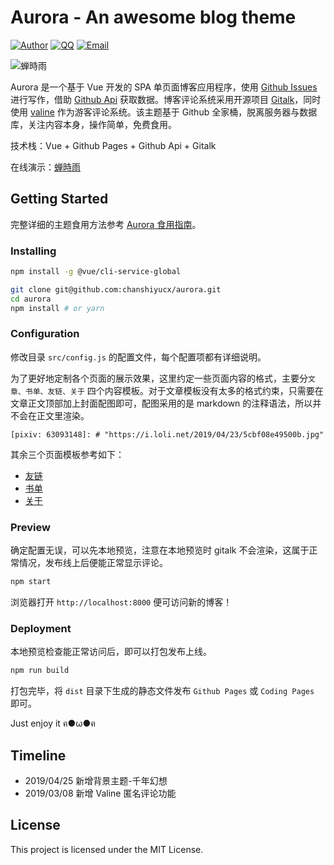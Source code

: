 # Aurora - An awesome blog theme

[![Author](https://img.shields.io/badge/author-chanshiyucx-blue.svg?style=flat-square)](https://chanshiyu.com)
[![QQ](https://img.shields.io/badge/QQ-1124590931-blue.svg?style=flat-square)](http://wpa.qq.com/msgrd?v=3&uin=&site=qq&menu=yes)
[![Email](https://img.shields.io/badge/Emali%20me-me@chanshiyu.com-green.svg?style=flat-square)](me@chanshiyu.com)

![蝉時雨](https://i.loli.net/2019/04/28/5cc5921981e5b.png)

Aurora 是一个基于 Vue 开发的 SPA 单页面博客应用程序，使用 [Github Issues](https://developer.github.com/v3/issues/) 进行写作，借助 [Github Api](https://developer.github.com/v3/) 获取数据。博客评论系统采用开源项目 [Gitalk](https://github.com/gitalk/gitalk)，同时使用 [valine](https://valine.js.org/) 作为游客评论系统。该主题基于 Github 全家桶，脱离服务器与数据库，关注内容本身，操作简单，免费食用。

技术栈：Vue + Github Pages + Github Api + Gitalk

在线演示：[蝉時雨](https://chanshiyu.com)

## Getting Started

完整详细的主题食用方法参考 [Aurora 食用指南](https://github.com/chanshiyucx/blog/issues/41)。

### Installing

```bash
npm install -g @vue/cli-service-global

git clone git@github.com:chanshiyucx/aurora.git
cd aurora
npm install # or yarn
```

### Configuration

修改目录 `src/config.js` 的配置文件，每个配置项都有详细说明。

为了更好地定制各个页面的展示效果，这里约定一些页面内容的格式，主要分`文章、书单、友链、关于` 四个内容模板。对于文章模板没有太多的格式约束，只需要在文章正文顶部加上封面配图即可，配图采用的是 markdown 的注释语法，所以并不会在正文里渲染。

```
[pixiv: 63093148]: # "https://i.loli.net/2019/04/23/5cbf08e49500b.jpg"
```

其余三个页面模板参考如下：

- [友链](https://github.com/chanshiyucx/blog/blob/master/Pages/Friends.md)
- [书单](https://github.com/chanshiyucx/blog/blob/master/Pages/Books.md)
- [关于](https://github.com/chanshiyucx/blog/blob/master/Pages/About.md)

### Preview

确定配置无误，可以先本地预览，注意在本地预览时 gitalk 不会渲染，这属于正常情况，发布线上后便能正常显示评论。

```bash
npm start
```

浏览器打开 `http://localhost:8000` 便可访问新的博客！

### Deployment

本地预览检查能正常访问后，即可以打包发布上线。

```bash
npm run build
```

打包完毕，将 `dist` 目录下生成的静态文件发布 `Github Pages` 或 `Coding Pages` 即可。

Just enjoy it ฅ●ω●ฅ

## Timeline

- 2019/04/25 新增背景主题-千年幻想
- 2019/03/08 新增 Valine 匿名评论功能

## License

This project is licensed under the MIT License.
